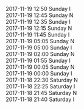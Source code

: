 2017-11-19 12:50 Sunday  I  
2017-11-19 12:45 Sunday  N  
2017-11-19 12:35 Sunday  I  
2017-11-19 12:15 Sunday  N  
2017-11-19 11:45 Sunday  I  
2017-11-19 05:05 Sunday  N  
2017-11-19 05:00 Sunday  I  
2017-11-19 02:00 Sunday  N  
2017-11-19 01:55 Sunday  I  
2017-11-19 00:05 Sunday  N  
2017-11-19 00:00 Sunday  I  
2017-11-18 22:30 Saturday  N  
2017-11-18 22:25 Saturday  I  
2017-11-18 21:45 Saturday  N  
2017-11-18 21:40 Saturday  I  
